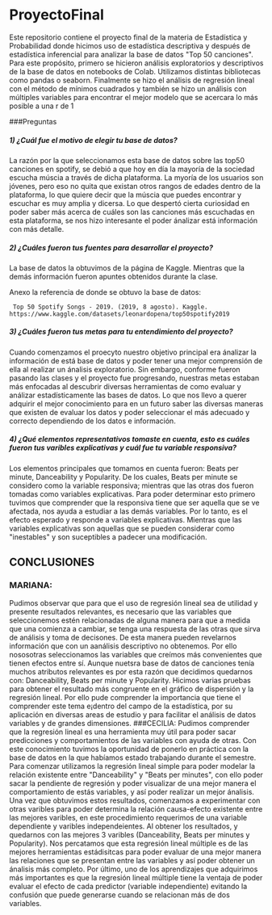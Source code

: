 # ProyectoFinal
Este repositorio contiene el proyecto final de la materia de Estadística y Probabilidad donde hicimos uso de estadística descriptiva y después de estadística inferencial para analizar la base de datos "Top 50 canciones". Para este propósito, primero se hicieron análisis exploratorios y descriptivos de la base de datos en notebooks de Colab. Utilizamos distintas bibliotecas como pandas o seaborn. Finalmente se hizo el análisis de regresión lineal con el método de mínimos cuadrados y también se hizo un análisis con múltiples variables para encontrar el mejor modelo que se acercara lo más posible a una r de 1

###Preguntas 
##### 1) ¿Cuál fue el motivo de elegir tu base de datos? 
La razón por la que seleccionamos esta base de datos sobre las top50 canciones en spotify, se debió a que hoy en día la mayoría de la sociedad escucha múscia a través de dicha plataforma. La myoría de los usuarios son jóvenes, pero eso no quita que existan otros rangos de edades dentro de la plataforma, lo que quiere decir que la múscia que puedes encontrar y escuchar es muy amplia y dicersa. Lo que despertó cierta curiosidad en poder saber más acerca de cuáles son las canciones más escuchadas en esta plataforma, se nos hizo interesante el poder ánalizar está información con más detalle. 

##### 2) ¿Cuáles fueron tus fuentes para desarrollar el proyecto? 
La base de datos la obtuvimos de la página de Kaggle. Mientras que la demás información fueron apuntes obtenidos durante la clase. 

Anexo la referencia de donde se obtuvo la base de datos:

     Top 50 Spotify Songs - 2019. (2019, 8 agosto). Kaggle. https://www.kaggle.com/datasets/leonardopena/top50spotify2019

##### 3) ¿Cuáles fueron tus metas para tu entendimiento del proyecto? 
Cuando comenzamos el proecyto nuestro objetivo principal era ánalizar la información de está base de datos y poder tener una mejor comprensión de ella al realizar un ánalisis exploratorio. Sin embargo, conforme fueron pasando las clases y el proyecto fue progresando, nuestras metas estaban más enfocadas al descubrir diversas herramientas de como evaluar y análizar estadísticamente las bases de datos. Lo que nos llevo a querer adquirir el mejor conocimiento para en un futuro saber las diversas maneras que existen de evaluar los datos y poder seleccionar el más adecuado y correcto dependiendo de los datos e información. 

##### 4) ¿Qué elementos representativos tomaste en cuenta, esto es cuáles fueron tus varibles explicativas y cuál fue tu variable responsiva? 
Los elementos principales que tomamos en cuenta fueron: Beats per minute, Danceability y Popularity. De los cuales, Beats per minute se considero como la variable responsiva; mientras que las otras dos fueron tomadas como variables explicativas. Para poder determinar esto primero tuvimos que comprender que la responsiva tiene que ser aquella que se ve afectada, nos ayuda a estudiar a las demás variables. Por lo tanto, es el efecto esperado y responde a variables explicativas. Mientras que las variables explicativas son aquellas que se pueden considerar como "inestables" y son suceptibles a padecer una modificación.
## CONCLUSIONES
### MARIANA:
Pudimos observar que para que el uso de regresión lineal sea de utilidad y presente resultados relevantes, es necesario que las variables que seleccionemos estén relacionadas de alguna manera para que a medida que una comienza a cambiar, se tenga una respuesta de las otras que sirva de análisis y toma de decisones. De esta manera pueden revelarnos información que con un aanálisis descriptivo no obtenemos. Por ello nososotras seleccionamos las variables que creímos más convenientes que tienen efectos entre sí. Aunque nuetsra base de datos de canciones tenía muchos atributos relevantes es por esta razón que decidimos quedarnos con: Danceability, Beats per minute y Popularity. Hicimos varias pruebas para obtener el resultado más congruente en el gráfico de dispersión y la regresión lineal. Por ello pude comprender la importancia que tiene el comprender este tema e¡dentro del campo de la estadística, por su aplicación en diversas areas de estudio y para facilitar el análisis de datos variables y de grandes dimensiones. 
###CECILIA:
Pudimos comprender que la regresión lineal es una herramienta muy útil para poder sacar predicciones y comportamientos de las variables con ayuda de otras. Con este conocimiento tuvimos la oportunidad de ponerlo en práctica con la base de datos en la que habíamos estado trabajando durante el semestre. Para comenzar utilizamos la regresión lineal simple para poder modelar la relación existente entre "Danceability" y "Beats per minutes", con ello poder sacar la pendiente de regresión y poder visualizar de una mejor manera el comportamiento de estás variables, y así poder realizar un mejor ánalisis. Una vez que obtuvimos estos resultados, comenzamos a experimentar con otras varibles para poder determina la relación causa-efecto existente entre las mejores varibles, en este procedimiento requerimos de una variable dependiente y varibles independeientes. Al obtener los resultados, y quedarnos con las mejores 3 varibles (Danceability, Beats per minutes y Popularity). Nos percatamos que esta regresión lineal múltiple es de las mejores herramientas estádisitcas para poder evaluar de una mejor manera las relaciones que se presentan entre las variables y así poder obtener un ánalisis más completo. Por último, uno de los aprendizajes que adquirimos más importantes es que la regresión lineal múltiple tiene la ventaja de poder evaluar el efecto de cada predictor (variable independiente) evitando la confusión que puede generarse cuando se relacionan más de dos variables. 
